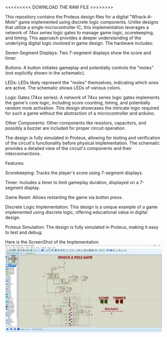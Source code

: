 <<<<<<<<< DOWNLOAD THE RAW FILE >>>>>>>>

This repository contains the Proteus design files for a digital "Whack-A-Mole" game implemented using discrete logic components. Unlike designs that utilize a single microcontroller IC, this implementation leverages a network of 74xx series logic gates to manage game logic, scorekeeping, and timing. This approach provides a deeper understanding of the underlying digital logic involved in game design. The hardware includes:

Seven-Segment Displays: Two 7-segment displays show the score and timer.

Buttons: A button initiates gameplay and potentially controls the "moles" (not explicitly shown in the schematic).

LEDs: LEDs likely represent the "moles" themselves, indicating which ones are active. The schematic shows LEDs of various colors.

Logic Gates (74xx series): A network of 74xx series logic gates implements the game's core logic, including score counting, timing, and potentially random mole activation. This design showcases the intricate logic required for such a game without the abstraction of a microcontroller and arduino.

Other Components: Other components like resistors, capacitors, and possibly a buzzer are included for proper circuit operation.

The design is fully simulated in Proteus, allowing for testing and verification of the circuit's functionality before physical implementation. The schematic provides a detailed view of the circuit's components and their interconnections.

Features:

Scorekeeping: Tracks the player's score using 7-segment displays.

Timer: Includes a timer to limit gameplay duration, displayed on a 7-segment display.

Game Reset: Allows restarting the game via button press.

Discrete Logic Implementation: This design is a unique example of a game implemented using discrete logic, offering educational value in digital design.

Proteus Simulation: The design is fully simulated in Proteus, making it easy to test and debug.

Here is the ScreenShot of the Implementation
![Screenshot of Implementation](images/2.png)


